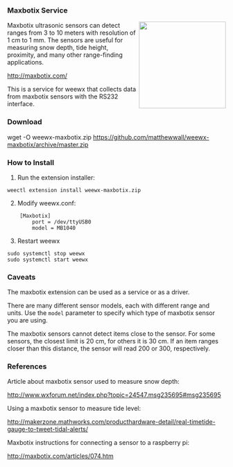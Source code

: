 ### Maxbotix Service

<img src="http://weewx.com/hardware/maxbotix.png" width="200" align="right" />

Maxbotix ultrasonic sensors can detect ranges from 3 to 10 meters with resolution of 1 cm to 1 mm.  The sensors are useful for measuring snow depth, tide height, proximity, and many other range-finding applications.

http://maxbotix.com/

This is a service for weewx that collects data from maxbotix sensors with the RS232 interface.

### Download

wget -O weewx-maxbotix.zip https://github.com/matthewwall/weewx-maxbotix/archive/master.zip

### How to Install

1.  Run the extension installer:

```
weectl extension install weewx-maxbotix.zip
```

2.  Modify weewx.conf:

```
    [Maxbotix]
        port = /dev/ttyUSB0
        model = MB1040
```

3. Restart weewx

```
sudo systemctl stop weewx
sudo systemctl start weewx
```

### Caveats

The maxbotix extension can be used as a service or as a driver.

There are many different sensor models, each with different range and units.  Use the `model` parameter to specify which type of maxbotix sensor you are using.

The maxbotix sensors cannot detect items close to the sensor.  For some sensors, the closest limit is 20 cm, for others it is 30 cm.  If an item ranges closer than this distance, the sensor will read 200 or 300, respectively.

### References

Article about maxbotix sensor used to measure snow depth:

http://www.wxforum.net/index.php?topic=24547.msg235695#msg235695

Using a maxbotix sensor to measure tide level:

http://makerzone.mathworks.com/producthardware-detail/real-timetide-gauge-to-tweet-tidal-alerts/

Maxbotix instructions for connecting a sensor to a raspberry pi:

http://maxbotix.com/articles/074.htm
